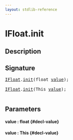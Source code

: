 ```yaml
---
layout: stdlib-reference
---
```


# IFloat\.init

## Description





## Signature 

<pre>
<a href="/stdlib-reference/interfaces/IFloat/index" class="code_type">IFloat</a>.<a href="/stdlib-reference/interfaces/IFloat/init">init</a>(<span class="code_keyword">float</span> <a href="/stdlib-reference/interfaces/IFloat/init#decl-value" class="code_param">value</a>);

<a href="/stdlib-reference/interfaces/IFloat/index" class="code_type">IFloat</a>.<a href="/stdlib-reference/interfaces/IFloat/init">init</a>(<span class="code_keyword">This</span> <a href="/stdlib-reference/interfaces/IFloat/init#decl-value" class="code_param">value</a>);

</pre>

## Parameters

#### value  : float {#decl-value}
#### value  : This {#decl-value}

